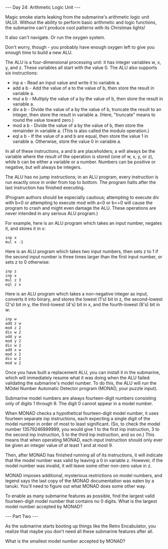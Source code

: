 --- Day 24: Arithmetic Logic Unit ---

Magic smoke starts leaking from the submarine's arithmetic logic unit (ALU).
Without the ability to perform basic arithmetic and logic functions, the
submarine can't produce cool patterns with its Christmas lights!

It also can't navigate. Or run the oxygen system.

Don't worry, though - you probably have enough oxygen left to give you enough
time to build a new ALU.

The ALU is a four-dimensional processing unit: it has integer variables w, x,
y, and z. These variables all start with the value 0. The ALU also supports six
instructions:

* inp a - Read an input value and write it to variable a.
* add a b - Add the value of a to the value of b, then store the result in
	variable a.
* mul a b - Multiply the value of a by the value of b, then store the result in
	variable a.
* div a b - Divide the value of a by the value of b, truncate the result to an
	integer, then store the result in variable a. (Here, "truncate" means to
	round the value toward zero.)
* mod a b - Divide the value of a by the value of b, then store the remainder
	in variable a. (This is also called the modulo operation.)
* eql a b - If the value of a and b are equal, then store the value 1 in
	variable a. Otherwise, store the value 0 in variable a.

In all of these instructions, a and b are placeholders; a will always be the
variable where the result of the operation is stored (one of w, x, y, or z),
while b can be either a variable or a number. Numbers can be positive or
negative, but will always be integers.

The ALU has no jump instructions; in an ALU program, every instruction is run
exactly once in order from top to bottom. The program halts after the last
instruction has finished executing.

(Program authors should be especially cautious; attempting to execute div with
b=0 or attempting to execute mod with a<0 or b<=0 will cause the program to
crash and might even damage the ALU. These operations are never intended in any
serious ALU program.)

For example, here is an ALU program which takes an input number, negates it,
and stores it in x:

```
inp x
mul x -1
```

Here is an ALU program which takes two input numbers, then sets z to 1 if the
second input number is three times larger than the first input number, or sets
z to 0 otherwise:

```
inp z
inp x
mul z 3
eql z x
```

Here is an ALU program which takes a non-negative integer as input, converts it
into binary, and stores the lowest (1's) bit in z, the second-lowest (2's) bit
in y, the third-lowest (4's) bit in x, and the fourth-lowest (8's) bit in w:

```
inp w
add z w
mod z 2
div w 2
add y w
mod y 2
div w 2
add x w
mod x 2
div w 2
mod w 2
```

Once you have built a replacement ALU, you can install it in the submarine,
which will immediately resume what it was doing when the ALU failed: validating
the submarine's model number. To do this, the ALU will run the MOdel Number
Automatic Detector program (MONAD, your puzzle input).

Submarine model numbers are always fourteen-digit numbers consisting only of
digits 1 through 9. The digit 0 cannot appear in a model number.

When MONAD checks a hypothetical fourteen-digit model number, it uses fourteen
separate inp instructions, each expecting a single digit of the model number in
order of most to least significant. (So, to check the model number
13579246899999, you would give 1 to the first inp instruction, 3 to the second
inp instruction, 5 to the third inp instruction, and so on.) This means that
when operating MONAD, each input instruction should only ever be given an
integer value of at least 1 and at most 9.

Then, after MONAD has finished running all of its instructions, it will
indicate that the model number was valid by leaving a 0 in variable z. However,
if the model number was invalid, it will leave some other non-zero value in z.

MONAD imposes additional, mysterious restrictions on model numbers, and legend
says the last copy of the MONAD documentation was eaten by a tanuki. You'll
need to figure out what MONAD does some other way.

To enable as many submarine features as possible, find the largest valid
fourteen-digit model number that contains no 0 digits. What is the largest
model number accepted by MONAD?

--- Part Two ---

As the submarine starts booting up things like the Retro Encabulator, you
realize that maybe you don't need all these submarine features after all.

What is the smallest model number accepted by MONAD?
